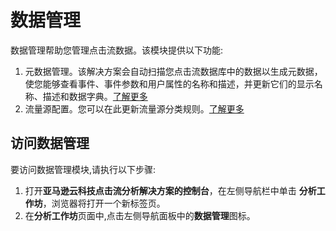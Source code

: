 # 数据管理
数据管理帮助您管理点击流数据。该模块提供以下功能:

1. 元数据管理。该解决方案会自动扫描您点击流数据库中的数据以生成元数据，使您能够查看事件、事件参数和用户属性的名称和描述，并更新它们的显示名称、描述和数据字典。[了解更多](../data-mgmt/metadata-mgmt.md)
2. 流量源配置。您可以在此更新流量源分类规则。[了解更多](../data-mgmt/traffic-source.md)

## 访问数据管理
要访问数据管理模块,请执行以下步骤:

1. 打开**亚马逊云科技点击流分析解决方案的控制台**，在左侧导航栏中单击 **分析工作坊**，浏览器将打开一个新标签页。
2. 在**分析工作坊**页面中,点击左侧导航面板中的**数据管理**图标。



